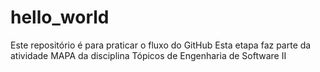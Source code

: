 # hello_world
Este repositório é para praticar o fluxo do GitHub
Esta etapa faz parte da atividade MAPA da disciplina Tópicos de Engenharia de Software II
